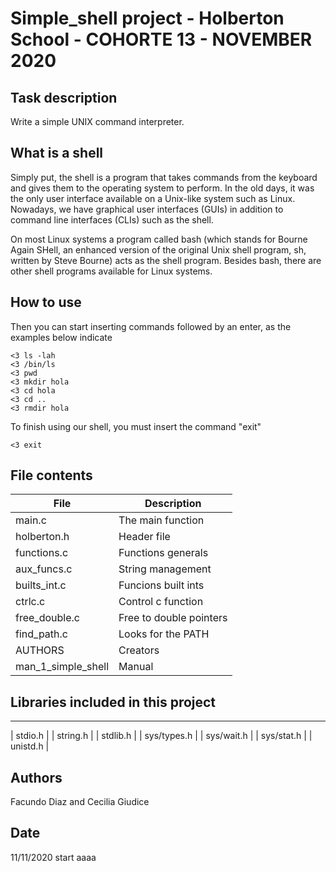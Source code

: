 # Simple_shell project - Holberton School - COHORTE 13 - NOVEMBER 2020

## Task description 

Write a simple UNIX command interpreter.

## What is a shell

Simply put, the shell is a program that takes commands from the keyboard and gives them to the operating system to perform. In the old days, it was the only user interface available on a Unix-like system such as Linux. Nowadays, we have graphical user interfaces (GUIs) in addition to command line interfaces (CLIs) such as the shell.

On most Linux systems a program called bash (which stands for Bourne Again SHell, an enhanced version of the original Unix shell program, sh, written by Steve Bourne) acts as the shell program. Besides bash, there are other shell programs available for Linux systems.

## How to use

Then you can start inserting commands followed by an enter, as the examples below indicate

```
<3 ls -lah
<3 /bin/ls
<3 pwd
<3 mkdir hola
<3 cd hola
<3 cd ..
<3 rmdir hola
```
To finish using our shell, you must insert the command "exit"

```
<3 exit
```

## File contents
|   **File**   |   **Description**   |
| -------------- | --------------------- |
| main.c | The main function |
| holberton.h | Header file |
| functions.c | Functions generals |
| aux_funcs.c | String management |
| builts_int.c | Funcions built ints |
| ctrlc.c | Control c function |
| free_double.c | Free to double pointers |
| find_path.c | Looks for the PATH |
| AUTHORS | Creators |
| man_1_simple_shell | Manual |

## Libraries included in this project
-------------------
| stdio.h |
| string.h |
| stdlib.h |
| sys/types.h |
| sys/wait.h |
| sys/stat.h |
| unistd.h |

## Authors
Facundo Diaz and Cecilia Giudice

## Date
11/11/2020 start aaaa